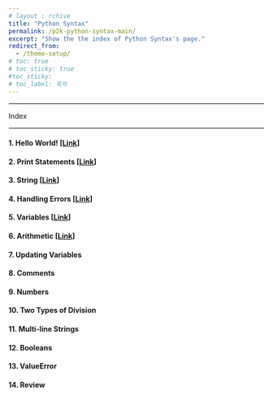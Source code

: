 ```yaml
---
# layout : rchive
title: "Python Syntax"
permalink: /p2k-python-syntax-main/
excerpt: "Show the the index of Python Syntax's page."
redirect_from:
  - /theme-setup/
# toc: true
# toc_sticky: true
#toc_sticky:
# toc_label: 목차
---
```


  
   
<hr style="border: solid 1px #dddddd ;">    
Index    
<hr style="border: solid 1px #dddddd ;">    

####  1. Hello World! [[Link]({{site.baseurl}}/p2k-python-syntax-01/)]      
####  2. Print Statements [[Link]({{site.baseurl}}/p2k-python-syntax-02/)]        
####  3. String [[Link]({{site.baseurl}}/p2k-python-syntax-03)]    
####  4. Handling Errors [[Link]({{site.baseurl}}/p2k-python-syntax-04)]     
####  5. Variables [[Link]({{site.baseurl}}/p2k-python-syntax-05)]      
####  6. Arithmetic [[Link]({{site.baseurl}}/p2k-python-syntax-06)]     
####  7. Updating Variables   
####  8. Comments   
####  9. Numbers   
#### 10. Two Types of Division   
#### 11. Multi-line Strings   
#### 12. Booleans   
#### 13. ValueError   
#### 14. Review   